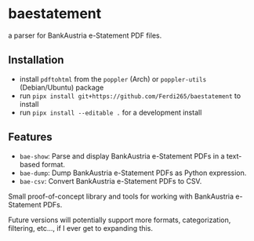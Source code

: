 # baestatement

a parser for BankAustria e-Statement PDF files.

## Installation

- install `pdftohtml` from the `poppler` (Arch) or `poppler-utils` (Debian/Ubuntu) package
- run `pipx install git+https://github.com/Ferdi265/baestatement` to install
- run `pipx install --editable .` for a development install

## Features

- `bae-show`: Parse and display BankAustria e-Statement PDFs in a text-based format.
- `bae-dump`: Dump BankAustria e-Statement PDFs as Python expression.
- `bae-csv`: Convert BankAustria e-Statement PDFs to CSV.

Small proof-of-concept library and tools for working with BankAustria
e-Statement PDFs.

Future versions will potentially support more formats, categorization,
filtering, etc..., if I ever get to expanding this.
